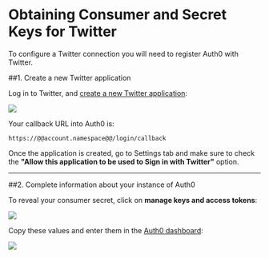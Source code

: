 # Obtaining Consumer and Secret Keys for Twitter

To configure a Twitter connection you will need to register Auth0 with Twitter.

##1. Create a new Twitter application

Log in to Twitter, and [create a new Twitter application](https://apps.twitter.com/app/new):

![](@@env.MEDIA_URL@@/articles/twitter-clientid/twitter-api-1.png)

Your callback URL into Auth0 is:

	https://@@account.namespace@@/login/callback

Once the application is created, go to Settings tab and make sure to check the __"Allow this application to be used to Sign in with Twitter"__ option.

---

##2. Complete information about your instance of Auth0

To reveal your consumer secret, click on **manage keys and access tokens**:

![](@@env.MEDIA_URL@@/articles/twitter-clientid/twitter-api-2.png)

Copy these values and enter them in the [Auth0 dashboard](https://manage.auth0.com/#/connections/social):

![](@@env.MEDIA_URL@@/articles/twitter-clientid/twitter-api-3.png)
